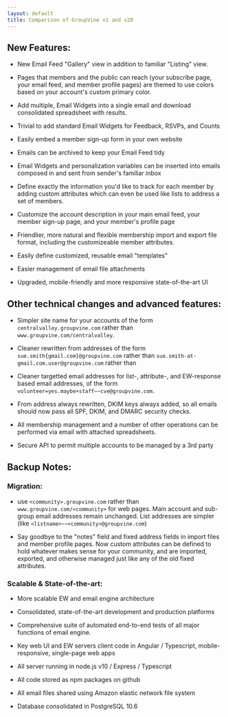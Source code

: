 ```yaml
---
layout: default
title: Comparison of GroupVine v1 and v20
---
```


## New Features:

 *  New Email Feed "Gallery" view in addition to familiar "Listing" view.

 *  Pages that members and the public can reach (your subscribe page,
    your email feed, and member profile pages) are themed to use
    colors based on your account's custom primary color.

 *  Add multiple, Email Widgets into a single email and download
    consolidated spreadsheet with results.

 *  Trivial to add standard Email Widgets for Feedback, RSVPs, and Counts

 *  Easily embed a member sign-up form in your own website

 *  Emails can be archived to keep your Email Feed tidy

 *  Email Widgets and personalization variables can be inserted into
    emails composed in and sent from sender's familiar inbox

 *  Define exactly the information you'd like to track for each member
    by adding custom attributes which can even be used like lists to 
    address a set of members.

 *  Customize the account description in your main email feed, your
    member sign-up page, and your member's profile page

 *  Friendlier, more natural and flexible membership import and export 
    file format, including the customizeable member attributes.

 *  Easily define customized, reusable email "templates"

 *  Easier management of email file attachments

 *  Upgraded, mobile-friendly and more responsive state-of-the-art UI


## Other technical changes and advanced features:

*  Simpler site name for your accounts of the form 
   ```centralvalley.groupvine.com``` rather than 
   ```www.groupvine.com/centralvalley```.

*  Cleaner rewritten from addresses of the form 
   ```sue.smith{gmail.com}@groupvine.com``` rather than
   ```sue.smith-at-gmail.com.user@groupvine.com``` rather than

*  Cleaner targetted email addresses for list-, attribute-, 
   and EW-response based email addresses, of the form
   ```volunteer=yes.maybe+staff~~cve@groupvine.com```.

*  From address always rewritten, DKIM keys always added, so all
   emails should now pass all SPF, DKIM, and DMARC security checks.

*  All membership management and a number of other 
   operations can be performed via email with attached spreadsheets.

*  Secure API to permit multiple accounts to be managed by a 
   3rd party

## Backup Notes:

### Migration:

* use ```<community>.groupvine.com``` rather than
  ```www.groupvine.com/<community>``` for web pages.  Main account and
  sub-group email addresses remain unchanged.  List addresses are
  simpler (like ```<listname>~~<community>@groupvine.com```)

*  Say goodbye to the "notes" field and fixed address fields in import
  files and member profile pages.  Now custom attributes can be
  defined to hold whatever makes sense for your community, and are
  imported, exported, and otherwise managed just like any of the old
  fixed attributes.


### Scalable & State-of-the-art:

 * More scalable EW and email engine architecture

*  Consolidated, state-of-the-art development and production platforms

*  Comprehensive suite of automated end-to-end tests of all major
   functions of email engine.

*  Key web UI and EW servers client code in Angular / Typescript, 
   mobile-responsive, single-page web apps

*  All server running in node.js v10 / Express / Typescript

*  All code stored as npm packages on github

*  All email files shared using Amazon elastic network file system

*  Database consolidated in PostgreSQL 10.6



